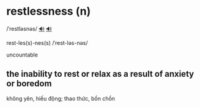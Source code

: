 # restlessness (n)

/ˈrestləsnəs/ [🔊](https://www.oxfordlearnersdictionaries.com/media/english/uk_pron/r/res/restl/restlessness__gb_1.mp3) [🔊](https://www.oxfordlearnersdictionaries.com/media/english/us_pron/r/res/restl/restlessness__us_1.mp3)

rest-les(s)-nes(s) /ˈrest-ləs-nəs/

uncountable

## the inability to rest or relax as a result of anxiety or boredom

không yên, hiếu động; thao thức, bồn chồn